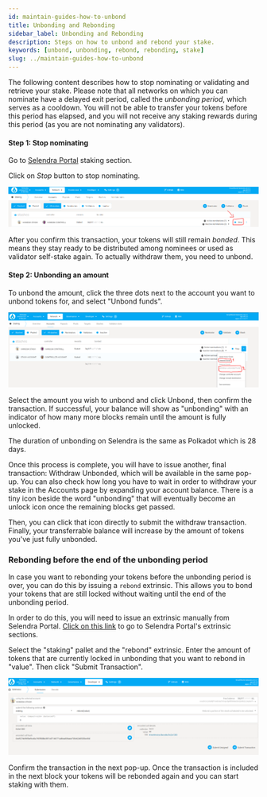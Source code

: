 ```yaml
---
id: maintain-guides-how-to-unbond
title: Unbonding and Rebonding
sidebar_label: Unbonding and Rebonding
description: Steps on how to unbond and rebond your stake.
keywords: [unbond, unbonding, rebond, rebonding, stake]
slug: ../maintain-guides-how-to-unbond
---
```


The following content describes how to stop nominating or validating and retrieve your stake. Please
note that all networks on which you can nominate have a delayed exit period, called the _unbonding
period_, which serves as a cooldown. You will not be able to transfer your tokens before this period
has elapsed, and you will not receive any staking rewards during this period (as you are not
nominating any validators).


#### Step 1: Stop nominating

Go to [Selendra Portal](https://portal.selendra.org/#/staking/actions) staking section.

Click on _Stop_ button to stop nominating.

![stop nominate](../assets/NPoS/unbond1.png)

After you confirm this transaction, your tokens will still remain _bonded_. This means they stay ready to be distributed among nominees or used as validator self-stake again. To actually withdraw them, you need to unbond.

#### Step 2: Unbonding an amount

To unbond the amount, click the three dots next to the account you want to unbond tokens for, and select "Unbond funds".

![unbond](../assets/NPoS/unbond2.png)

Select the amount you wish to unbond and click Unbond, then confirm the transaction. If successful, your balance will show as "unbonding" with an indicator of how many more blocks remain until the amount is fully unlocked.

The duration of unbonding on Selendra is the same as Polkadot which is 28 days.

Once this process is complete, you will have to issue another, final transaction: Withdraw Unbonded, which will be available in the same pop-up. You can also check how long you have to wait in order to withdraw your stake in the Accounts page by expanding your account balance. There is a tiny icon beside the word "unbonding" that will eventually become an unlock icon once the remaining blocks get passed.

Then, you can click that icon directly to submit the withdraw transaction. Finally, your transferrable balance will increase by the amount of tokens you've just fully unbonded.

### Rebonding before the end of the unbonding period

In case you want to rebonding your tokens before the unbonding period is over, you can do this by issuing a `rebond` extrinsic. This allows you to bond your tokens that are still locked without waiting until the end of the unbonding period.

In order to do this, you will need to issue an extrinsic manually from Selendra Portal. [Click on this link](https://portal.selendra.org/#/extrinsics) to go to Selendra Portal's extrinsic sections.

Select the "staking" pallet and the "rebond" extrinsic. Enter the amount of tokens that are currently locked in unbonding that you want to rebond in "value". Then click "Submit Transaction".

![rebonding](../assets/rebonding.png)

Confirm the transaction in the next pop-up. Once the transaction is included in the next block your tokens will be rebonded again and you can start staking with them.